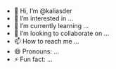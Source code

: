 - 👋 Hi, I’m @kaliasder
- 👀 I’m interested in ...
- 🌱 I’m currently learning ...
- 💞️ I’m looking to collaborate on ...
- 📫 How to reach me ...
- 😄 Pronouns: ...
- ⚡ Fun fact: ...

<!---
kaliasder/kaliasder is a ✨ special ✨ repository because its `README.md` (this file) appears on your GitHub profile.
You can click the Preview link to take a look at your changes.
--->
